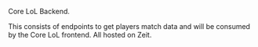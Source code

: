 Core LoL Backend.

This consists of endpoints to get players match data and will be consumed by the Core LoL frontend. All hosted on Zeit.

